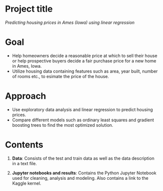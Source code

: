 # Project title

*Predicting housing prices in Ames (Iowa) using linear regression*

# Goal

- Help homeowners decide a reasonable price at which to sell their house or help prospective buyers decide a fair purchase price for a new home in Ames, Iowa.
- Utilize housing data containing features such as area, year built, number of rooms etc., to esimate the price of the house. 

# Approach 

- Use exploratory data analysis and linear regression to predict housing prices. 
- Compare different models such as ordinary least squares and gradient boosting trees to find the most optimized solution. 

# Contents

1. **Data**: Consists of the test and train data as well as the data description in a text file.  

2. **Jupyter notebooks and results**: Contains the Python Jupyter Notebook used for cleaning, analysis and modeling. Also contains a link to the Kaggle kernel. 

